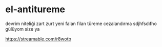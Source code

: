 # el-antitureme
devrim niteliği zart zurt yeni falan filan türeme cezalandırma sdjhfsdıfho gülüyom size ya

https://streamable.com/r8wotb

